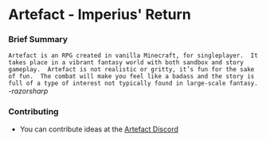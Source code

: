 Artefact - Imperius' Return
===========================

### Brief Summary
`Artefact is an RPG created in vanilla Minecraft, for singleplayer.  It takes place in a vibrant fantasy world with both sandbox and story gameplay.  Artefact is not realistic or gritty, it’s fun for the sake of fun.  The combat will make you feel like a badass and the story is full of a type of interest not typically found in large-scale fantasy.` *-razorsharp*

### Contributing
- You can contribute ideas at the [Artefact Discord](https://discord.gg/k7gRYYY)

